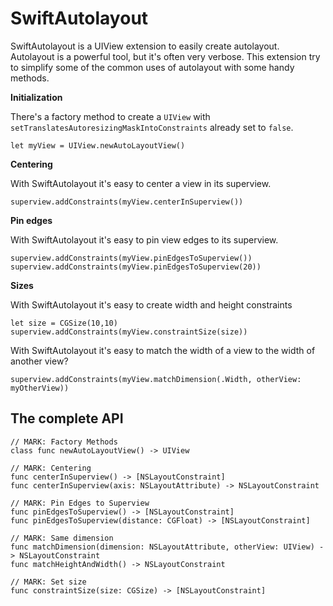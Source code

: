 SwiftAutolayout
===============

SwiftAutolayout is a UIView extension to easily create autolayout.
Autolayout is a powerful tool, but it's often very verbose. This extension try to simplify some of the common uses of autolayout with some handy methods.

**Initialization**

There's a factory method to create a `UIView` with `setTranslatesAutoresizingMaskIntoConstraints` already set to `false`.

```
let myView = UIView.newAutoLayoutView()
```

**Centering**

With SwiftAutolayout it's easy to center a view in its superview.

```
superview.addConstraints(myView.centerInSuperview())
```

**Pin edges**

With SwiftAutolayout it's easy to pin view edges to its superview.

```
superview.addConstraints(myView.pinEdgesToSuperview())
superview.addConstraints(myView.pinEdgesToSuperview(20))
```

**Sizes**

With SwiftAutolayout it's easy to create width and height constraints

```
let size = CGSize(10,10)
superview.addConstraints(myView.constraintSize(size))
```

With SwiftAutolayout it's easy to match the width of a view to the width of another view?

```
superview.addConstraints(myView.matchDimension(.Width, otherView: myOtherView))
```

The complete API
---

```
// MARK: Factory Methods
class func newAutoLayoutView() -> UIView

// MARK: Centering
func centerInSuperview() -> [NSLayoutConstraint]
func centerInSuperview(axis: NSLayoutAttribute) -> NSLayoutConstraint

// MARK: Pin Edges to Superview
func pinEdgesToSuperview() -> [NSLayoutConstraint]
func pinEdgesToSuperview(distance: CGFloat) -> [NSLayoutConstraint]

// MARK: Same dimension
func matchDimension(dimension: NSLayoutAttribute, otherView: UIView) -> NSLayoutConstraint
func matchHeightAndWidth() -> NSLayoutConstraint

// MARK: Set size
func constraintSize(size: CGSize) -> [NSLayoutConstraint]
```




